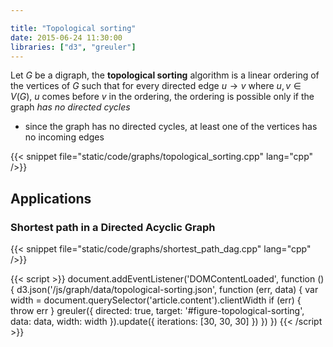 ```yaml
---

title: "Topological sorting"
date: 2015-06-24 11:30:00
libraries: ["d3", "greuler"]
---
```


Let $G$ be a digraph, the **topological sorting** algorithm is a linear ordering of the vertices of $G$ such that for every directed edge $u \rightarrow v$ where $u,v \in V(G)$, $u$ comes before $v$ in the ordering, the ordering is possible only if the graph *has no directed cycles*

- since the graph has no directed cycles, at least one of the vertices has no incoming edges

<div id="figure-topological-sorting"></div>

{{< snippet file="static/code/graphs/topological_sorting.cpp" lang="cpp" />}}

## Applications

### Shortest path in a Directed Acyclic Graph

{{< snippet file="static/code/graphs/shortest_path_dag.cpp" lang="cpp" />}}

{{< script >}}
document.addEventListener('DOMContentLoaded', function () {
  d3.json('/js/graph/data/topological-sorting.json', function (err, data) {
    var width = document.querySelector('article.content').clientWidth
    if (err) { throw err }
    greuler({
      directed: true,
      target: '#figure-topological-sorting',
      data: data,
      width: width
    }).update({ iterations: [30, 30, 30] })
  })
})
{{< /script >}}
